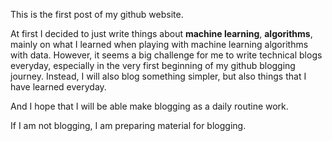 This is the first post of my github website.

At first I decided to just write things about __machine learning__, __algorithms__, 
mainly on what I learned when playing with machine learning algorithms with data. 
However, it seems a big challenge for me to write technical blogs everyday,
especially in the very first beginning of my github blogging journey. 
Instead, I will also blog something simpler, but also things that I have learned everyday.

And I hope that I will be able make blogging as a daily routine work.

If I am not blogging, I am preparing material for blogging.

